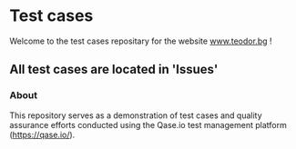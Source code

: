 # Test cases
Welcome to the test cases repositary for the website www.teodor.bg !
## All test cases are located in 'Issues'
### About
This repository serves as a demonstration of test cases and quality assurance efforts conducted using the Qase.io test management platform (https://qase.io/). 
